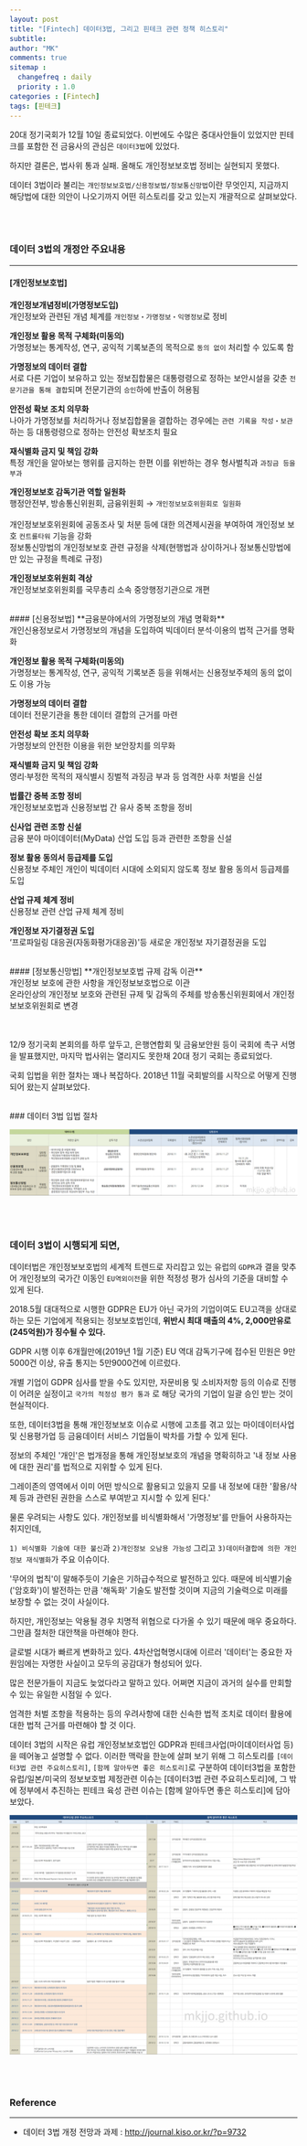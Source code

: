 ```yaml
---
layout: post
title: "[Fintech] 데이터3법, 그리고 핀테크 관련 정책 히스토리"
subtitle:
author: "MK"
comments: true
sitemap :
  changefreq : daily
  priority : 1.0
categories : [Fintech]
tags: [핀테크]
---
```



20대 정기국회가 12월 10일 종료되었다.
이번에도 수많은 중대사안들이 있었지만 핀테크를 포함한 전 금융사의 관심은 `데이터3법`에 있었다.

하지만 결론은, 법사위 통과 실패.
올해도 개인정보보호법 정비는 실현되지 못했다.

데이터 3법이라 불리는 `개인정보보호법/신용정보법/정보통신망법`이란 무엇인지,
지금까지 해당법에 대한 의안이 나오기까지 어떤 히스토리를 갖고 있는지
개괄적으로 살펴보았다.

<br><br>
### 데이터 3법의 개정안 주요내용
---

#### [개인정보보호법]
**개인정보개념정비(가명정보도입)**<br>
개인정보와 관련된 개념 체계를 `개인정보‧가명정보‧익명정보`로 정비		<br>

**개인정보 활용 목적 구체화(미동의)**<br>
가명정보는 통계작성, 연구, 공익적 기록보존의 목적으로 `동의 없이` 처리할 수 있도록 함		<br>

**가명정보의 데이터 결합**<br>
서로 다른 기업이 보유하고 있는 정보집합물은 대통령령으로 정하는 보안시설을 갖춘 `전문기관을 통해 결합`되며 전문기관의 `승인`하에 반출이 허용됨	<br>

**안전성 확보 조치 의무화**<br>
나아가 가명정보를 처리하거나 정보집합물을 결합하는 경우에는 `관련 기록을 작성‧보관`하는 등 대통령령으로 정하는 안전성 확보조치 필요		<br>

**재식별화 금지 및 책임 강화**<br>
특정 개인을 알아보는 행위를 금지하는 한편 이를 위반하는 경우 형사벌칙과 `과징금 등을 부과`<br>

**개인정보보호 감독기관 역할 일원화**<br>
행정안전부, 방송통신위원회, 금융위원회 → `개인정보보호위원회로 일원화`<br>		
개인정보보호위원회에 공동조사 및 처분 등에 대한 의견제시권을 부여하여 개인정보 보호 `컨트롤타워` 기능을 강화	<br>
정보통신망법의 개인정보보호 관련 규정을 삭제(현행법과 상이하거나 정보통신망법에만 있는 규정을 특례로 규정)	<br>

**개인정보보호위원회 격상**<br>
개인정보보호위원회를 국무총리 소속 중앙행정기관으로 개편<br>		

<br>
#### [신용정보법]
**금융분야에서의 가명정보의 개념 명확화**<br>
개인신용정보로서 가명정보의 개념을 도입하여 빅데이터 분석·이용의 법적 근거를 명확화	<br>			

**개인정보 활용 목적 구체화(미동의)**<br>
가명정보는 통계작성, 연구, 공익적 기록보존 등을 위해서는 신용정보주체의 동의 없이도 이용 가능	<br>			

**가명정보의 데이터 결합**<br>
데이터 전문기관을 통한 데이터 결합의 근거를 마련<br>		

**안전성 확보 조치 의무화**<br>
가명정보의 안전한 이용을 위한 보안장치를 의무화<br>		

**재식별화 금지 및 책임 강화**<br>
영리·부정한 목적의 재식별시 징벌적 과징금 부과 등 엄격한 사후 처벌을 신설<br>			

**법률간 중복 조항 정비**<br>
개인정보보호법과 신용정보법 간 유사 중복 조항을 정비<br>

**신사업 관련 조항 신설**<br>
금융 분야 마이데이터(MyData) 산업 도입 등과 관련한 조항을 신설<br>

**정보 활용 동의서 등급제를 도입**<br>
신용정보 주체인 개인이 빅데이터 시대에 소외되지 않도록 정보 활용 동의서 등급제를 도입<br>				

**산업 규제 체계 정비**<br>
신용정보 관련 산업 규제 체계 정비<br>

**개인정보 자기결정권 도입**<br>
‘프로파일링 대응권(자동화평가대응권)'등 새로운 개인정보 자기결정권을 도입<br>				

<br>
#### [정보통신망법]
**개인정보보호법 규제 감독 이관**<br>
개인정보 보호에 관한 사항을 개인정보보호법으로 이관<br>		
온라인상의 개인정보 보호와 관련된 규제 및 감독의 주체를 방송통신위원회에서 개인정보보호위원회로 변경		

<br><br>
12/9 정기국회 본회의를 하루 앞두고,
은행연합회 및 금융보안원 등이 국회에 촉구 서명을 발표했지만,
마지막 법사위는 열리지도 못한채 20대 정기 국회는 종료되었다.

국회 입법을 위한 절차는 꽤나 복잡하다.
2018년 11월 국회발의를 시작으로 어떻게 진행되어 왔는지 살펴보았다.

<br>
### 데이터 3법 입법 절차

![img_area](/img/posting/2019-12-15-001-data_law2.png)



<br><br>
### 데이터 3법이 시행되게 되면,

데이터법은 개인정보보호법의 세계적 트렌드로 자리잡고 있는 유럽의 `GDPR`과 결을 맞추어 개인정보의 국가간 이동인 `EU역외이전`을 위한 적정성 평가 심사의 기준을 대비할 수 있게 된다.

2018.5월 대대적으로 시행한 GDPR은 EU가 아닌 국가의 기업이여도 EU고객을 상대로하는 모든 기업에게 적용되는 정보보호법인데, **위반시 최대 매출의 4%, 2,000만유로(245억원)가 징수될 수 있다.**

GDPR 시행 이후 6개월만에(2019년 1월 기준) EU 역대 감독기구에 접수된 민원은 9만5000건 이상, 유출 통지는 5만9000건에 이르렀다.

개별 기업이 GDPR 심사를 받을 수도 있지만, 자문비용 및 소비자저항 등의 이슈로 진행이 어려운 실정이고 `국가의 적정성 평가 통과` 로 해당 국가의 기업이 일괄 승인 받는 것이 현실적이다.

또한, 데이터3법을 통해 개인정보보호 이슈로 시행에 고초를 겪고 있는 마이데이터사업 및 신용평가업 등 금융데이터 서비스 기업들이 박차를 가할 수 있게 된다.

정보의 주체인 '개인'은 법개정을 통해 개인정보보호의 개념을 명확히하고 '내 정보 사용에 대한 권리'를 법적으로 지위할 수 있게 된다.

그레이존의 영역에서 이미 어떤 방식으로 활용되고 있을지 모를 내 정보에 대한 '활용/삭제 등과 관련된 권한을 스스로 부여받고 지시할 수 있게 된다.'


물론 우려되는 사항도 있다.
개인정보를 비식별화해서 '가명정보'를 만들어 사용하자는 취지인데,

`1) 비식별화 기술에 대한 불신`과 `2)개인정보 오남용 가능성` 그리고 `3)데이터결합에 의한 개인정보 재식별화`가 주요 이슈이다.

'무어의 법칙'이 말해주듯이 기술은 기하급수적으로 발전하고 있다. 때문에 비식별기술('암호화')이 발전하는 만큼 '해독화' 기술도 발전할 것이며 지금의 기술력으로 미래를 보장할 수 없는 것이 사실이다.

하지만, 개인정보는 악용될 경우 치명적 위협으로 다가올 수 있기 때문에 매우 중요하다. 그만큼 절처한 대안책을 마련해야 한다.


글로벌 시대가 빠르게 변화하고 있다.
4차산업혁명시대에 이르러 '데이터'는 중요한 자원임에는 자명한 사실이고 모두의 공감대가 형성되어 있다.

많은 전문가들이 지금도 늦었다라고 말하고 있다. 어쩌면 지금이 과거의 실수를 만회할 수 있는 유일한 시점일 수 있다.

엄격한 처벌 조항을 적용하는 등의 우려사항에 대한 신속한 법적 조치로 데이터 활용에 대한 법적 근거를 마련해야 할 것 이다.


데이터 3법의 시작은 유럽 개인정보보호법인 GDPR과 핀테크사업(마이데이터사업 등)을 떼어놓고 설명할 수 없다. 이러한 맥락을 한눈에 살펴 보기 위해 그 히스토리를 `[데이터3법 관련 주요히스토리]`, `[함께 알아두면 좋은 히스토리]`로 구분하여
데이터3법을 포함한 유럽/일본/미국의 정보보호법 제정관련 이슈는 [데이터3법 관련 주요히스토리]에, 그 밖에 정부에서 추진하는 핀테크 육성 관련 이슈는 [함께 알아두면 좋은 히스토리]에 담아보았다.


![img_area](/img/posting/2019-12-15-001-data_law.png)






<br><br>

### **Reference**
---
- 데이터 3법 개정 전망과 과제 : http://journal.kiso.or.kr/?p=9732
<br>
